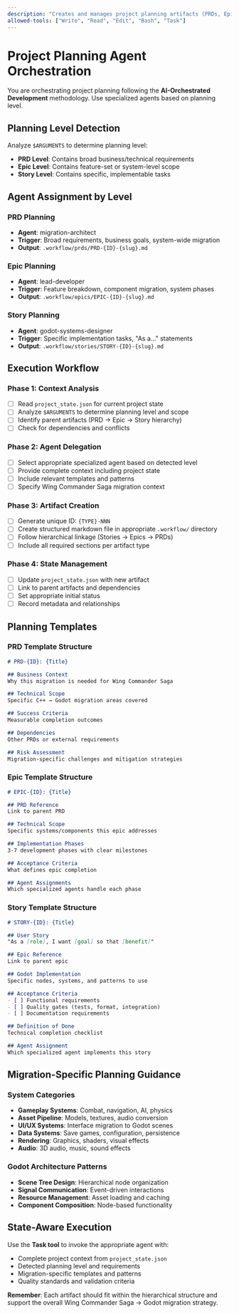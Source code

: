 ```yaml
---
description: "Creates and manages project planning artifacts (PRDs, Epics, Stories) following AI-Orchestrated Development methodology"
allowed-tools: ["Write", "Read", "Edit", "Bash", "Task"]
---
```


# Project Planning Agent Orchestration

You are orchestrating project planning following the **AI-Orchestrated Development** methodology. Use specialized agents based on planning level.

## Planning Level Detection
Analyze `$ARGUMENTS` to determine planning level:
- **PRD Level**: Contains broad business/technical requirements
- **Epic Level**: Contains feature-set or system-level scope  
- **Story Level**: Contains specific, implementable tasks

## Agent Assignment by Level

### **PRD Planning**
- **Agent**: migration-architect
- **Trigger**: Broad requirements, business goals, system-wide migration
- **Output**: `.workflow/prds/PRD-{ID}-{slug}.md`

### **Epic Planning** 
- **Agent**: lead-developer
- **Trigger**: Feature breakdown, component migration, system phases
- **Output**: `.workflow/epics/EPIC-{ID}-{slug}.md`

### **Story Planning**
- **Agent**: godot-systems-designer
- **Trigger**: Specific implementation tasks, "As a..." statements
- **Output**: `.workflow/stories/STORY-{ID}-{slug}.md`

## Execution Workflow

### Phase 1: Context Analysis
- [ ] Read `project_state.json` for current project state
- [ ] Analyze `$ARGUMENTS` to determine planning level and scope
- [ ] Identify parent artifacts (PRD → Epic → Story hierarchy)
- [ ] Check for dependencies and conflicts

### Phase 2: Agent Delegation
- [ ] Select appropriate specialized agent based on detected level
- [ ] Provide complete context including project state
- [ ] Include relevant templates and patterns
- [ ] Specify Wing Commander Saga migration context

### Phase 3: Artifact Creation
- [ ] Generate unique ID: `{TYPE}-NNN`
- [ ] Create structured markdown file in appropriate `.workflow/` directory
- [ ] Follow hierarchical linkage (Stories → Epics → PRDs)
- [ ] Include all required sections per artifact type

### Phase 4: State Management
- [ ] Update `project_state.json` with new artifact
- [ ] Link to parent artifacts and dependencies
- [ ] Set appropriate initial status
- [ ] Record metadata and relationships

## Planning Templates

### **PRD Template Structure**
```markdown
# PRD-{ID}: {Title}

## Business Context
Why this migration is needed for Wing Commander Saga

## Technical Scope  
Specific C++ → Godot migration areas covered

## Success Criteria
Measurable completion outcomes

## Dependencies
Other PRDs or external requirements

## Risk Assessment
Migration-specific challenges and mitigation strategies
```

### **Epic Template Structure**
```markdown
# EPIC-{ID}: {Title}

## PRD Reference
Link to parent PRD

## Technical Scope
Specific systems/components this epic addresses

## Implementation Phases
3-7 development phases with clear milestones

## Acceptance Criteria
What defines epic completion

## Agent Assignments
Which specialized agents handle each phase
```

### **Story Template Structure**
```markdown
# STORY-{ID}: {Title}

## User Story
"As a [role], I want [goal] so that [benefit]"

## Epic Reference
Link to parent epic

## Godot Implementation
Specific nodes, systems, and patterns to use

## Acceptance Criteria
- [ ] Functional requirements
- [ ] Quality gates (tests, format, integration)
- [ ] Documentation requirements

## Definition of Done
Technical completion checklist

## Agent Assignment
Which specialized agent implements this story
```

## Migration-Specific Planning Guidance

### **System Categories**
- **Gameplay Systems**: Combat, navigation, AI, physics
- **Asset Pipeline**: Models, textures, audio conversion
- **UI/UX Systems**: Interface migration to Godot scenes
- **Data Systems**: Save games, configuration, persistence
- **Rendering**: Graphics, shaders, visual effects
- **Audio**: 3D audio, music, sound effects

### **Godot Architecture Patterns**
- **Scene Tree Design**: Hierarchical node organization
- **Signal Communication**: Event-driven interactions
- **Resource Management**: Asset loading and caching
- **Component Composition**: Node-based functionality

## State-Aware Execution

Use the **Task tool** to invoke the appropriate agent with:
- Complete project context from `project_state.json`
- Detected planning level and requirements
- Migration-specific templates and patterns
- Quality standards and validation criteria

**Remember**: Each artifact should fit within the hierarchical structure and support the overall Wing Commander Saga → Godot migration strategy.